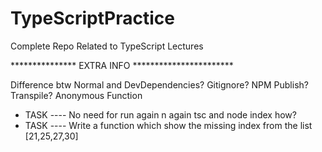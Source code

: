 # TypeScriptPractice
Complete Repo Related to TypeScript Lectures

*************** EXTRA INFO ***********************

Difference btw Normal and DevDependencies?
Gitignore?
NPM Publish?
Transpile?
Anonymous Function
- TASK ---- No need for run again n again tsc and node index how? 
- TASK ---- Write a function which show the missing index from the list [21,25,27,30]
